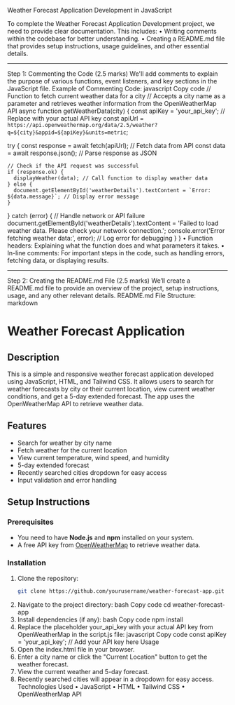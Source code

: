 Weather Forecast Application Development in JavaScript

To complete the Weather Forecast Application Development project, we need to provide clear documentation. This includes:
•	Writing comments within the codebase for better understanding.
•	Creating a README.md file that provides setup instructions, usage guidelines, and other essential details.
________________________________________
Step 1: Commenting the Code (2.5 marks)
We'll add comments to explain the purpose of various functions, event listeners, and key sections in the JavaScript file.
Example of Commenting Code:
javascript
Copy code
// Function to fetch current weather data for a city
// Accepts a city name as a parameter and retrieves weather information from the OpenWeatherMap API
async function getWeatherData(city) {
  const apiKey = 'your_api_key'; // Replace with your actual API key
  const apiUrl = `https://api.openweathermap.org/data/2.5/weather?q=${city}&appid=${apiKey}&units=metric`;

  try {
    const response = await fetch(apiUrl); // Fetch data from API
    const data = await response.json(); // Parse response as JSON

    // Check if the API request was successful
    if (response.ok) {
      displayWeather(data); // Call function to display weather data
    } else {
      document.getElementById('weatherDetails').textContent = `Error: ${data.message}`; // Display error message
    }
  } catch (error) {
    // Handle network or API failure
    document.getElementById('weatherDetails').textContent = 'Failed to load weather data. Please check your network connection.';
    console.error('Error fetching weather data:', error); // Log error for debugging
  }
}
•	Function headers: Explaining what the function does and what parameters it takes.
•	In-line comments: For important steps in the code, such as handling errors, fetching data, or displaying results.
________________________________________
Step 2: Creating the README.md File (2.5 marks)
We’ll create a README.md file to provide an overview of the project, setup instructions, usage, and any other relevant details.
README.md File Structure:
markdown
# Weather Forecast Application

## Description
This is a simple and responsive weather forecast application developed using JavaScript, HTML, and Tailwind CSS. It allows users to search for weather forecasts by city or their current location, view current weather conditions, and get a 5-day extended forecast. The app uses the OpenWeatherMap API to retrieve weather data.

## Features
- Search for weather by city name
- Fetch weather for the current location
- View current temperature, wind speed, and humidity
- 5-day extended forecast
- Recently searched cities dropdown for easy access
- Input validation and error handling

## Setup Instructions

### Prerequisites
- You need to have **Node.js** and **npm** installed on your system.
- A free API key from [OpenWeatherMap](https://openweathermap.org/api) to retrieve weather data.

### Installation
1. Clone the repository:
   ```bash
   git clone https://github.com/yourusername/weather-forecast-app.git
2.	Navigate to the project directory:
bash
Copy code
cd weather-forecast-app
3.	Install dependencies (if any):
bash
Copy code
npm install
4.	Replace the placeholder your_api_key with your actual API key from OpenWeatherMap in the script.js file:
javascript
Copy code
const apiKey = 'your_api_key'; // Add your API key here
Usage
1.	Open the index.html file in your browser.
2.	Enter a city name or click the "Current Location" button to get the weather forecast.
3.	View the current weather and 5-day forecast.
4.	Recently searched cities will appear in a dropdown for easy access.
Technologies Used
•	JavaScript
•	HTML
•	Tailwind CSS
•	OpenWeatherMap API
